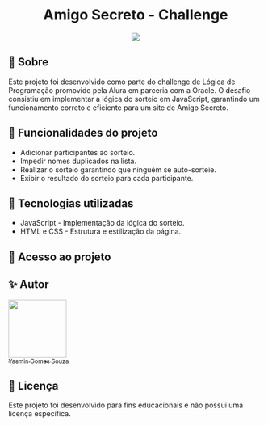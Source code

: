 <h1 align = "center">Amigo Secreto - Challenge</h1>

<p align="center">
<img loading="lazy" src="http://img.shields.io/static/v1?label=STATUS&message=FINALIZADO&color=GREEN&style=for-the-badge"/>
</p>

## :page_facing_up: Sobre
<p>
  Este projeto foi desenvolvido como parte do challenge de Lógica de Programação promovido pela Alura em parceria com a Oracle. 
  O desafio consistiu em implementar a lógica do sorteio em JavaScript, garantindo um funcionamento correto e eficiente para um site de Amigo Secreto. 
</p>

## :rocket: Funcionalidades do projeto
<ul>
  <li>Adicionar participantes ao sorteio.</li>
  <li>Impedir nomes duplicados na lista.</li>
  <li>Realizar o sorteio garantindo que ninguém se auto-sorteie.</li>
  <li>Exibir o resultado do sorteio para cada participante.</li>
</ul>

## :hammer: Tecnologias utilizadas
<ul>
  <li>JavaScript - Implementação da lógica do sorteio.</li>
  <li>HTML e CSS - Estrutura e estilização da página.</li>
</ul>

## :file_folder: Acesso ao projeto

## :sparkles: Autor 
[<img loading="lazy" src="https://avatars.githubusercontent.com/u/105134228?v=4" width=115><br><sub>Yasmin Gomes Souza</sub>](https://github.com/yyasmings)

##  :page_with_curl: Licença
<p>Este projeto foi desenvolvido para fins educacionais e não possui uma licença específica.</p>
